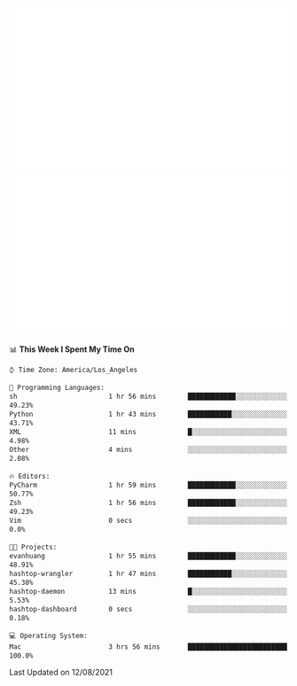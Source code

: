<a href="https://github.com/jstrieb/github-stats">
 
![](https://github.com/evanhuang117/github-stats/blob/master/generated/overview.svg)
![](https://github.com/evanhuang117/github-stats/blob/master/generated/languages.svg)

</a>

<!--START_SECTION:waka-->
📊 **This Week I Spent My Time On** 

```text
⌚︎ Time Zone: America/Los_Angeles

💬 Programming Languages: 
sh                       1 hr 56 mins        ████████████░░░░░░░░░░░░░   49.23% 
Python                   1 hr 43 mins        ███████████░░░░░░░░░░░░░░   43.71% 
XML                      11 mins             █░░░░░░░░░░░░░░░░░░░░░░░░   4.98% 
Other                    4 mins              ░░░░░░░░░░░░░░░░░░░░░░░░░   2.08%

🔥 Editors: 
PyCharm                  1 hr 59 mins        ████████████░░░░░░░░░░░░░   50.77% 
Zsh                      1 hr 56 mins        ████████████░░░░░░░░░░░░░   49.23% 
Vim                      0 secs              ░░░░░░░░░░░░░░░░░░░░░░░░░   0.0%

🐱‍💻 Projects: 
evanhuang                1 hr 55 mins        ████████████░░░░░░░░░░░░░   48.91% 
hashtop-wrangler         1 hr 47 mins        ███████████░░░░░░░░░░░░░░   45.38% 
hashtop-daemon           13 mins             █░░░░░░░░░░░░░░░░░░░░░░░░   5.53% 
hashtop-dashboard        0 secs              ░░░░░░░░░░░░░░░░░░░░░░░░░   0.18%

💻 Operating System: 
Mac                      3 hrs 56 mins       █████████████████████████   100.0%

```


 Last Updated on 12/08/2021
<!--END_SECTION:waka-->
